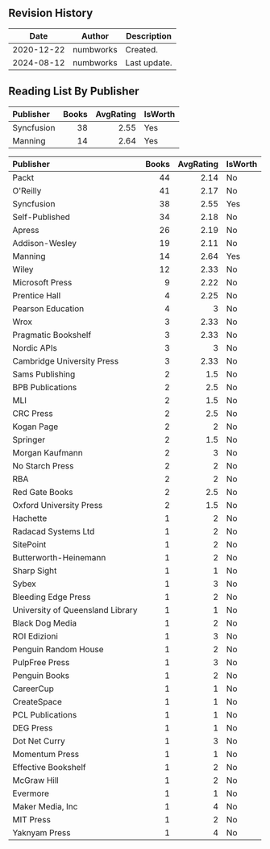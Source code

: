 ## Revision History

|Date|Author|Description|
|---|---|---|
|2020-12-22|numbworks|Created.|
|2024-08-12|numbworks|Last update.|

## Reading List By Publisher

| Publisher   |   Books |   AvgRating | IsWorth   |
|:------------|--------:|------------:|:----------|
| Syncfusion  |      38 |        2.55 | Yes       |
| Manning     |      14 |        2.64 | Yes       |

| Publisher                        |   Books |   AvgRating | IsWorth   |
|:---------------------------------|--------:|------------:|:----------|
| Packt                            |      44 |        2.14 | No        |
| O'Reilly                         |      41 |        2.17 | No        |
| Syncfusion                       |      38 |        2.55 | Yes       |
| Self-Published                   |      34 |        2.18 | No        |
| Apress                           |      26 |        2.19 | No        |
| Addison-Wesley                   |      19 |        2.11 | No        |
| Manning                          |      14 |        2.64 | Yes       |
| Wiley                            |      12 |        2.33 | No        |
| Microsoft Press                  |       9 |        2.22 | No        |
| Prentice Hall                    |       4 |        2.25 | No        |
| Pearson Education                |       4 |        3    | No        |
| Wrox                             |       3 |        2.33 | No        |
| Pragmatic Bookshelf              |       3 |        2.33 | No        |
| Nordic APIs                      |       3 |        3    | No        |
| Cambridge University Press       |       3 |        2.33 | No        |
| Sams Publishing                  |       2 |        1.5  | No        |
| BPB Publications                 |       2 |        2.5  | No        |
| MLI                              |       2 |        1.5  | No        |
| CRC Press                        |       2 |        2.5  | No        |
| Kogan Page                       |       2 |        2    | No        |
| Springer                         |       2 |        1.5  | No        |
| Morgan Kaufmann                  |       2 |        3    | No        |
| No Starch Press                  |       2 |        2    | No        |
| RBA                              |       2 |        2    | No        |
| Red Gate Books                   |       2 |        2.5  | No        |
| Oxford University Press          |       2 |        1.5  | No        |
| Hachette                         |       1 |        2    | No        |
| Radacad Systems Ltd              |       1 |        2    | No        |
| SitePoint                        |       1 |        2    | No        |
| Butterworth-Heinemann            |       1 |        2    | No        |
| Sharp Sight                      |       1 |        1    | No        |
| Sybex                            |       1 |        3    | No        |
| Bleeding Edge Press              |       1 |        2    | No        |
| University of Queensland Library |       1 |        1    | No        |
| Black Dog Media                  |       1 |        2    | No        |
| ROI Edizioni                     |       1 |        3    | No        |
| Penguin Random House             |       1 |        2    | No        |
| PulpFree Press                   |       1 |        3    | No        |
| Penguin Books                    |       1 |        2    | No        |
| CareerCup                        |       1 |        1    | No        |
| CreateSpace                      |       1 |        1    | No        |
| PCL Publications                 |       1 |        1    | No        |
| DEG Press                        |       1 |        1    | No        |
| Dot Net Curry                    |       1 |        3    | No        |
| Momentum Press                   |       1 |        1    | No        |
| Effective Bookshelf              |       1 |        2    | No        |
| McGraw Hill                      |       1 |        2    | No        |
| Evermore                         |       1 |        1    | No        |
| Maker Media, Inc                 |       1 |        4    | No        |
| MIT Press                        |       1 |        2    | No        |
| Yaknyam Press                    |       1 |        4    | No        |
